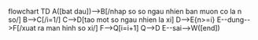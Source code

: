 flowchart TD
A([bat dau])-->B[/nhap so so ngau nhien ban muon co la n so/]
B-->C[/i=1/]
C-->D[tao mot so ngau nhien la xi]
D-->E{n>=i}
E--dung-->F[/xuat ra man hinh so xi/]
F-->Q[i=i+1]
Q-->D
E--sai-->W([end])